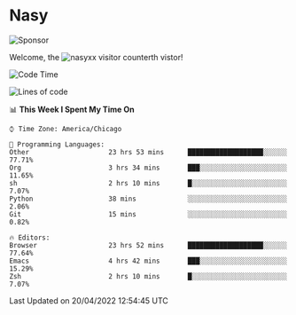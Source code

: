 # Nasy

<!--
<p align="center">
<img height="200" src="https://github-readme-stats.vercel.app/api?username=nasyxx&count_private=true&show_icons=true&theme=dracula&include_all_commits=true"/>
<img height="200" src="https://github-readme-stats.vercel.app/api/top-langs/?username=nasyxx&theme=dracula&hide=html,jupyter+notebook&count_private=true&show_icons=true"/>
</p>

  
----------------
-->

![Sponsor](https://img.shields.io/static/v1.svg?label=Sponsor&message=%E2%9D%A4&logo=GitHub&style=flat&color=pink)
 
Welcome, the ![nasyxx visitor counter](https://count.getloli.com/get/@nasyxx?theme=rule34)th vistor!
 
<!--START_SECTION:waka-->
![Code Time](http://img.shields.io/badge/Code%20Time-2%2C259%20hrs%2010%20mins-blue)

![Lines of code](https://img.shields.io/badge/From%20Hello%20World%20I%27ve%20Written-5%20Million%20lines%20of%20code-blue)

📊 **This Week I Spent My Time On** 

```text
⌚︎ Time Zone: America/Chicago

💬 Programming Languages: 
Other                    23 hrs 53 mins      ███████████████████░░░░░░   77.71% 
Org                      3 hrs 34 mins       ███░░░░░░░░░░░░░░░░░░░░░░   11.65% 
sh                       2 hrs 10 mins       █░░░░░░░░░░░░░░░░░░░░░░░░   7.07% 
Python                   38 mins             ░░░░░░░░░░░░░░░░░░░░░░░░░   2.06% 
Git                      15 mins             ░░░░░░░░░░░░░░░░░░░░░░░░░   0.82%

🔥 Editors: 
Browser                  23 hrs 52 mins      ███████████████████░░░░░░   77.64% 
Emacs                    4 hrs 42 mins       ███░░░░░░░░░░░░░░░░░░░░░░   15.29% 
Zsh                      2 hrs 10 mins       █░░░░░░░░░░░░░░░░░░░░░░░░   7.07%

```


 Last Updated on 20/04/2022 12:54:45 UTC
<!--END_SECTION:waka-->

<!-- ![visitors](https://visitor-badge.laobi.icu/badge?page_id=nasyxx.nasyxx) -->
